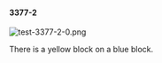 #### 3377-2
![test-3377-2-0.png](https://github.com/lil-lab/nlvr/raw/master/nlvr/test/images/1/test-3377-2-0.png "test-3377-2-0.png")

There is a yellow block on a blue block.